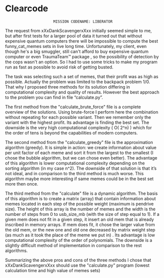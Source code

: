 # Clearcode
                          MISSION CODENAME: LIBERATOR


The request from xXxDankScavengerxXxx initially seemed simple to me, but after first tests for a larger pool of data it turned out that without expensive quantum computers there will be impossible to compute the best funny_cat_memes sets in live long time. Unfortunately, my client, even though he's a big smuggler, still can't afford to buy expensive quantum computer or even TraumaTeam™ package , so the possibility of detection by the cops wasn't an option. So I had to use some tricks to make my program run as fast as possible to avoid risk of getting busted.

The task was selecting such a set of memes, that their profit was as high as possible. Actually the problem was limited to the backpack problem 1/0. That why I proposed three methods for its solution differing in computational complexity and quality of results. However the best approach to the problem you can find in file “calculate.py”.

The first method from the "calculate_brute_force" file is a complete overview of the solutions. Using brute-force I perform here the combination without repeating for each possible variant. Then we remember only the variant with the highest profit. Its advantage is finding the best set. The downside is the very high computational complexity ( O( 2^n) ) which for the order of tens is beyond the capabilities of modern computers.

The second method from the "calculate_greedy" file is the approximation algorithm (greedy). It is simple in action: we create information about value per unit factor of each meme and sort it from the largest to the smallest (I chose the bubble algorithm, but we can chose even better). The advantage of this algorithm is lower computational complexity depending on the sorting algorithm (in my case n^2). The downside of  that solution is that it’s not ideal, and in comparison to the third method is much worse. This algorithm maybe more interesting if same memes could be in the best set more then once.

The third method from the "calculate" file is a dynamic algorithm. The basis of this algorithm is to create a matrix (array) that contain information about memes located in each step of the possible weight (maximum is pendrive size). The height of this array is the number of memes and the width is the number of steps from 0 to usb_size_mb (with the size of step equal to 1). If a given mem does not fit in a given step, it insert an old mem that is already inscribed in memory arrays. If mem does fit, it chose the larger value from the old mem, or the new one and old one decreased by matrix weight step (as much as it took the place of the meme we put in) . Its advantage is low computational complexity of the order of polynomials. The downside is a slightly difficult method of implementation in comparison to the rest algorithms.

Summarizing the above pros and cons of the three methods I chose that xXxDankScavengerxXxx should use the "calculate.py" program (lowest calculation time and high value of memes sets)
